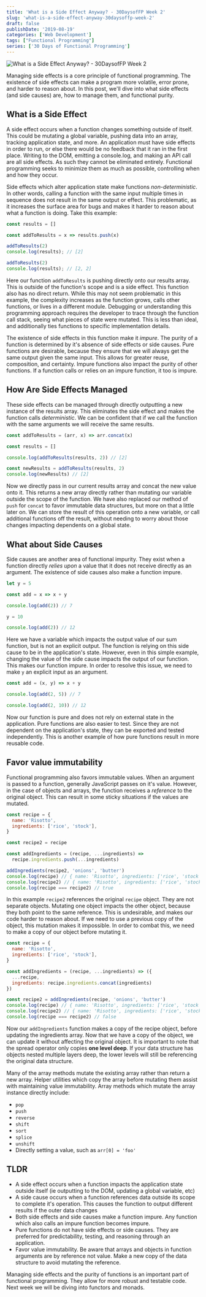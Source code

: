```yaml
---
title: 'What is a Side Effect Anyway? - 30DaysofFP Week 2'
slug: 'what-is-a-side-effect-anyway-30daysoffp-week-2'
draft: false
publishDate: '2019-08-19'
categories: ['Web Development']
tags: ["Functional Programming"]
series: ['30 Days of Functional Programming']
---
```

![What is a Side Effect Anyway? - 30DaysofFP Week 2](images/abstract-spiral-cannon-beach.jpg#center)

Managing side effects is a core principle of functional programming. The existence of side effects can make a program more volatile, error prone, and harder to reason about. In this post, we'll dive into what side effects (and side causes) are, how to manage them, and functional purity.

## What is a Side Effect

A side effect occurs when a function changes something outside of itself. This could be mutating a global variable, pushing data into an array, tracking application state, and more. An application must have side effects in order to run, or else there would be no feedback that it ran in the first place. Writing to the DOM, emitting a console.log, and making an API call are all side effects. As such they cannot be eliminated entirely. Functional programming seeks to minimize them as much as possible, controlling when and how they occur.

Side effects which alter application state make functions *non-deterministic*. In other words, calling a function with the same input multiple times in sequence does not result in the same output or effect. This problematic, as it increases the surface area for bugs and makes it harder to reason about what a function is doing. Take this example:

```javascript
const results = []

const addToResults = x => results.push(x)

addToResults(2)
console.log(results); // [2]

addToResults(2)
console.log(results); // [2, 2]
```

Here our function `addToResults` is pushing directly onto our results array. This is outside of the function's scope and is a side effect. This function also has no direct return. While this may not seem problematic in this example, the complexity increases as the function grows, calls other functions, or lives in a different module. Debugging or understanding this programming approach requires the developer to trace through the function call stack, seeing what pieces of state were mutated. This is less than ideal, and additionally ties functions to specific implementation details.

The existence of side effects in this function make it *impure*. The purity of a function is determined by it's absence of side effects or side causes. Pure functions are desirable, because they ensure that we will always get the same output given the same input. This allows for greater reuse, composition, and certainty. Impure functions also impact the purity of other functions. If a function calls or relies on an impure function, it too is impure.

## How Are Side Effects Managed

These side effects can be managed through directly outputting a new instance of the results array. This eliminates the side effect and makes the function calls *deterministic*. We can be confident that if we call the function with the same arguments we will receive the same results.

```javascript
const addToResults = (arr, x) => arr.concat(x)

const results = []

console.log(addToResults(results, 2)) // [2]

const newResults = addToResults(results, 2)
console.log(newResults) // [2]
```

Now we directly pass in our current results array and concat the new value onto it. This returns a new array directly rather than mutating our variable outside the scope of the function. We have also replaced our method of `push` for `concat` to favor immutable data structures, but more on that a little later on. We can store the result of this operation onto a new variable, or call additional functions off the result, without needing to worry about those changes impacting dependents on a global state.

## What about Side Causes

Side causes are another area of functional impurity. They exist when a function directly *relies upon* a value that it does not receive directly as an argument. The existence of side causes also make a function impure.

```javascript
let y = 5

const add = x => x + y

console.log(add(2)) // 7

y = 10

console.log(add(2)) // 12
```

Here we have a variable which impacts the output value of our sum function, but is not an explicit output. The function is relying on this side cause to be in the application's state. However, even in this simple example, changing the value of the side cause impacts the output of our function. This makes our function impure.  In order to resolve this issue, we need to make `y` an explicit input as an argument.

```javascript
const add = (x, y) => x + y

console.log(add(2, 5)) // 7

console.log(add(2, 10)) // 12
```

Now our function is pure and does not rely on external state in the application. Pure functions are also easier to test. Since they are not dependent on the application's state, they can be exported and tested independently. This is another example of how pure functions result in more reusable code.

## Favor value immutability

Functional programming also favors immutable values. When an argument is passed to a function, generally JavaScript passes on it's value. However, in the case of objects and arrays, the function receives a *reference* to the original object. This can result in some sticky situations if the values are mutated.

```javascript
const recipe = {
  name: 'Risotto',
  ingredients: ['rice', 'stock'],
}

const recipe2 = recipe

const addIngredients = (recipe, ...ingredients) =>
  recipe.ingredients.push(...ingredients)

addIngredients(recipe2, 'onions', 'butter')
console.log(recipe) // { name: 'Risotto', ingredients: ['rice', 'stock', 'onions', 'butter'] }
console.log(recipe2) // { name: 'Risotto', ingredients: ['rice', 'stock', 'onions', 'butter'] }
console.log(recipe === recipe2) // true
```

In this example `recipe2` references the original `recipe` object. They are not separate objects. Mutating one object impacts the other object, because they both point to the same reference. This is undesirable, and makes our code harder to reason about. If we need to use a previous copy of the object, this mutation makes it impossible. In order to combat this, we need to make a copy of our object before mutating it.

```javascript
const recipe = {
  name: 'Risotto',
  ingredients: ['rice', 'stock'],
}

const addIngredients = (recipe, ...ingredients) => ({
  ...recipe,
  ingredients: recipe.ingredients.concat(ingredients)
})

const recipe2 = addIngredients(recipe, 'onions', 'butter')
console.log(recipe) // { name: 'Risotto', ingredients: ['rice', 'stock'] }
console.log(recipe2) // { name: 'Risotto', ingredients: ['rice', 'stock', 'onions', 'butter'] }
console.log(recipe === recipe2) // false
```

Now our `addIngredients` function makes a copy of the recipe object, before updating the ingredients array. Now that we have a copy of the object, we can update it without affecting the original object. It is important to note that the spread operator only copies **one level deep**. If your data structure has objects nested multiple layers deep, the lower levels will still be referencing the original data structure.

Many of the array methods mutate the existing array rather than return a new array. Helper utilities which copy the array before mutating them assist with maintaining value immutability. Array methods which mutate the array instance directly include:

- `pop`
- `push`
- `reverse`
- `shift`
- `sort`
- `splice`
- `unshift`
- Directly setting a value, such as `arr[0] = 'foo'`

## TLDR

- A side effect occurs when a function impacts the application state outside itself (ie outputting to the DOM, updating a global variable, etc)
- A side cause occurs when a function references data outside its scope to complete it's operation. This causes the function to output different results if the outer data changes
- Both side effects and side causes make a function impure. Any function which also calls an impure function becomes impure.
- Pure functions do not have side effects or side causes. They are preferred for predictability, testing, and reasoning through an application.
- Favor value immutability. Be aware that arrays and objects in function arguments are by reference not value. Make a new copy of the data structure to avoid mutating the reference.

Managing side effects and the purity of functions is an important part of functional programming. They allow for more robust and testable code. Next week we will be diving into functors and monads.
